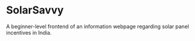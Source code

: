 # SolarSavvy
A beginner-level frontend of an information webpage regarding solar panel incentives in India.
